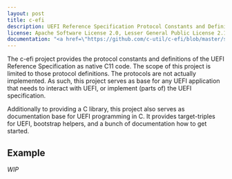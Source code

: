 ```yaml
---
layout: post
title: c-efi
description: UEFI Reference Specification Protocol Constants and Definitions
license: Apache Software License 2.0, Lesser General Public License 2.1+
documentation: "<a href=\"https://github.com/c-util/c-efi/blob/master/src/c-efi.h\">c-efi.h</a>"
---
```

The c-efi project provides the protocol constants and definitions of
the UEFI Reference Specification as native C11 code. The scope of this
project is limited to those protocol definitions. The protocols are not
actually implemented. As such, this project serves as base for any UEFI
application that needs to interact with UEFI, or implement (parts of)
the UEFI specification.

Additionally to providing a C library, this project also serves as
documentation base for UEFI programming in C. It provides
target-triples for UEFI, bootstrap helpers, and a bunch of
documentation how to get started.

## Example

*WIP*
